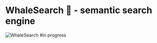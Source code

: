 # WhaleSearch 🐳  - semantic search engine 
![WhaleSearch](https://github.com/saurabhaloneai/whalesearch/assets/99719265/65b7542a-eebb-4043-9f3c-7b87ff27d9ff)
#in progress